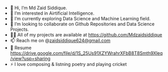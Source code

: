 - 👋 Hi, I’m Md Zaid Siddique.
- 👀 I’m interested in Airtificial Intelligence.
- 🌱 I’m currently exploring Data Science and Machine Learning field.
- 💞️ I’m looking to collaborate on Github Repositories and Data Science Projects.
- 👨‍💻 All of my projects are available at https://github.com/Mdzaidsiddique
- 📫 Reach me on @zaidsiddique624@gmail.com 
- 📄 Resume https://drive.google.com/file/d/1S_25Us91XZYWrahrXFbB8T8Smth9Xleq/view?usp=sharing
- ⚡ I love composing & listning poetry and playing cricket
